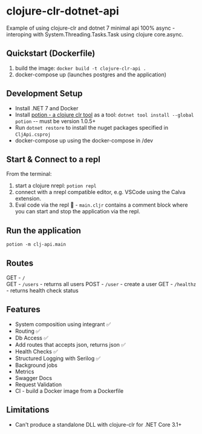 # clojure-clr-dotnet-api
Example of using clojure-clr and dotnet 7 minimal api 100% async - interoping with System.Threading.Tasks.Task using clojure core.async.

## Quickstart (Dockerfile)
1. build the image:  `docker build -t clojure-clr-api .`
2. docker-compose up (launches postgres and the application)

## Development Setup
* Install .NET 7 and Docker 
* Install [potion - a clojure clr tool](https://github.com/clojure/clojure-clr/wiki/Getting-started#installing-clojureclr-as-a-dotnet-tool) as a tool: `dotnet tool install --global potion` -- must be version 1.0.5+
* Run `dotnet restore` to install the nuget packages specified in `CljApi.csproj`
* docker-compose up using the docker-compose in /dev

## Start & Connect to a repl
From the terminal:
1. start a clojure nrepl:  `potion repl`
2. connect with a nrepl compatible editor, e.g. VSCode using the Calva extension.
3. Eval code via the repl 💠 - `main.cljr` contains a comment block where you can start and stop the application via the repl.

## Run the application
`potion -m clj-api.main`

## Routes
GET - `/`          
GET - `/users` -     returns all users
POST - `/user` -     create a user
GET - `/healthz` -   returns health check status

## Features
* System composition using integrant :white_check_mark:
* Routing :white_check_mark:
* Db Access :white_check_mark:
* Add routes that accepts json, returns json :white_check_mark:
* Health Checks :white_check_mark:
* Structured Logging with Serilog :white_check_mark:
* Background jobs 
* Metrics                         
* Swagger Docs                   
* Request Validation             
* CI - build a Docker image from a Dockerfile


## Limitations
- Can't produce a standalone DLL with clojure-clr for .NET Core 3.1+
